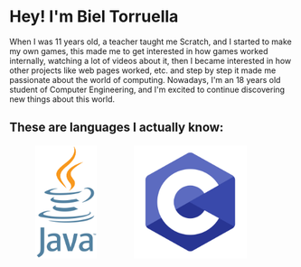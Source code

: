 <!DOCTYPE html>
<html lang="ca">
<body>
    <style>
    .lang-container {
      display: flex;
      gap: 20px;
      margin-top: 20px;
    }
    .lang-container img {
      height: 200px;
      width: 200px;
      object-fit: contain;
    }
  </style>
    <h1>Hey! I'm Biel Torruella</h1>
    <p>When I was 11 years old, a teacher taught me Scratch, and I started to make my own games, this made me to get interested in how games worked internally, watching a lot of videos about it, then I became interested in how other projects like web pages worked, etc. and step by step it made me passionate about the world of computing.
Nowadays, I'm an 18 years old student of Computer Engineering, and I'm excited to continue discovering new things about this world.</p>
    <h2>These are languages I actually know:</h2>
    <div class="lang-container">
    <img src="java.png" alt="Java">
    <img src="c.png" alt="C">
  </div>
</body>
</html>
